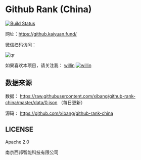 # Github Rank (China)

[![Build Status](https://travis-ci.org/xibang/github.kaiyuan.fund.svg?branch=master)](https://travis-ci.org/xibang/github.kaiyuan.fund)

网址：<https://github.kaiyuan.fund/>

微信扫码访问：

![qr](https://user-images.githubusercontent.com/1890238/56898898-bf78a580-6ac4-11e9-8dbf-2277e0fda180.png)


如果喜欢本项目，请关注我： [willin](https://github.com/willin) [![willin](https://img.shields.io/github/followers/willin.svg?label=%E5%85%B3%E6%B3%A8%E8%80%85)](https://github.com/willin)

## 数据来源

数据： <https://raw.githubusercontent.com/xibang/github-rank-china/master/data/0.json> （每日更新）

源码： <https://github.com/xibang/github-rank-china>

## LICENSE

Apache 2.0

南京西邦智能科技有限公司
